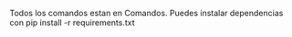 

Todos los comandos estan en Comandos.
Puedes instalar dependencias con 
pip install -r requirements.txt